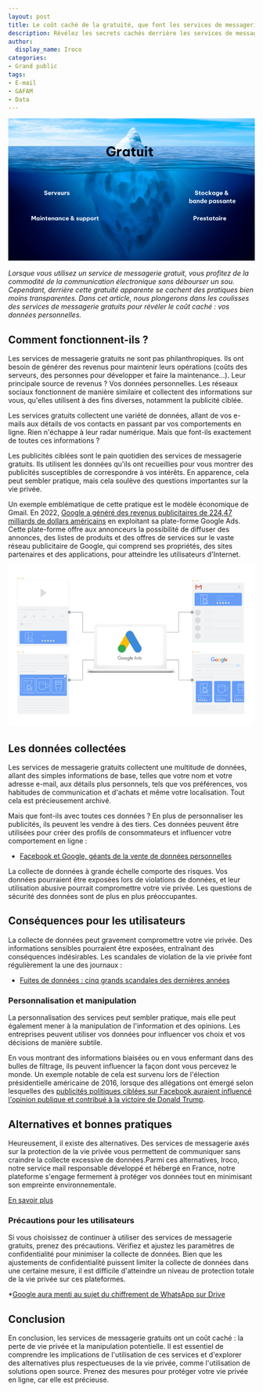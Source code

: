 ```yaml
---
layout: post
title: Le coût caché de la gratuité, que font les services de messagerie gratuits de vos données ?
description: Révélez les secrets cachés derrière les services de messagerie gratuits et découvrez le vrai coût de votre vie privée en ligne.
author:
  display_name: Iroco
categories:
- Grand public
tags:
- E-mail
- GAFAM
- Data
---
```


![Illustration de l'article](/images/cout-cacher/iceberg.png)

*Lorsque vous utilisez un service de messagerie gratuit, vous profitez de la commodité de la communication électronique sans débourser un sou. Cependant, derrière cette gratuité apparente se cachent des pratiques bien moins transparentes. Dans cet article, nous plongerons dans les coulisses des services de messagerie gratuits pour révéler le coût caché : vos données personnelles.*

## Comment fonctionnent-ils ?

Les services de messagerie gratuits ne sont pas philanthropiques. Ils ont besoin de générer des revenus pour maintenir leurs opérations (coûts des serveurs, des personnes pour développer et faire la maintenance...). Leur principale source de revenus ? Vos données personnelles. Les réseaux sociaux fonctionnent de manière similaire et collectent des informations sur vous, qu'elles utilisent à des fins diverses, notamment la publicité ciblée.

Les services gratuits collectent une variété de données, allant de vos e-mails aux détails de vos contacts en passant par vos comportements en ligne. Rien n'échappe à leur radar numérique. Mais que font-ils exactement de toutes ces informations ?

Les publicités ciblées sont le pain quotidien des services de messagerie gratuits. Ils utilisent les données qu'ils ont recueillies pour vous montrer des publicités susceptibles de correspondre à vos intérêts. En apparence, cela peut sembler pratique, mais cela soulève des questions importantes sur la vie privée.

 Un exemple emblématique de cette pratique est le modèle économique de Gmail. En 2022, [Google a généré des revenus publicitaires de 224,47 milliards de dollars américains](https://www.statista.com/statistics/266249/advertising-revenue-of-google/) en exploitant sa plate-forme Google Ads. Cette plate-forme offre aux annonceurs la possibilité de diffuser des annonces, des listes de produits et des offres de services sur le vaste réseau publicitaire de Google, qui comprend ses propriétés, des sites partenaires et des applications, pour atteindre les utilisateurs d'Internet.

![Schéma Google ads](/images/cout-cacher/google-gmail-ads.png)

## Les données collectées

Les services de messagerie gratuits collectent une multitude de données, allant des simples informations de base, telles que votre nom et votre adresse e-mail, aux détails plus personnels, tels que vos préférences, vos habitudes de communication et d'achats et même votre localisation. Tout cela est précieusement archivé.

Mais que font-ils avec toutes ces données ? En plus de personnaliser les publicités, ils peuvent les vendre à des tiers. Ces données peuvent être utilisées pour créer des profils de consommateurs et influencer votre comportement en ligne :

* [Facebook et Google, géants de la vente de données personnelles](https://www.la-croix.com/Economie/Economie-et-entreprises/Facebook-Google-geants-vente-donnees-personnelles-2019-12-29-1201068909)

La collecte de données à grande échelle comporte des risques. Vos données pourraient être exposées lors de violations de données, et leur utilisation abusive pourrait compromettre votre vie privée. Les questions de sécurité des données sont de plus en plus préoccupantes.

## Conséquences pour les utilisateurs

La collecte de données peut gravement compromettre votre vie privée. Des informations sensibles pourraient être exposées, entraînant des conséquences indésirables. Les scandales de violation de la vie privée font régulièrement la une des journaux :

* [Fuites de données : cinq grands scandales des dernières années](https://ici.radio-canada.ca/nouvelle/1193991/scandale-fuite-vol-renseignements-personnel)

### Personnalisation et manipulation
La personnalisation des services peut sembler pratique, mais elle peut également mener à la manipulation de l'information et des opinions. Les entreprises peuvent utiliser vos données pour influencer vos choix et vos décisions de manière subtile.

En vous montrant des informations biaisées ou en vous enfermant dans des bulles de filtrage, ils peuvent influencer la façon dont vous percevez le monde.  Un exemple notable de cela est survenu lors de l'élection présidentielle américaine de 2016, lorsque des allégations ont émergé selon lesquelles des [publicités politiques ciblées sur Facebook auraient influencé l'opinion publique et contribué à la victoire de Donald Trump](https://www.sudouest.fr/economie/reseaux-sociaux/facebook-et-election-de-donald-trump-un-nouveau-scandale-embarrassant-3124627.php).

## Alternatives et bonnes pratiques

Heureusement, il existe des alternatives. Des services de messagerie axés sur la protection de la vie privée vous permettent de communiquer sans craindre la collecte excessive de données.Parmi ces alternatives, Iroco, notre service mail responsable développé et hébergé en France, notre plateforme s'engage fermement à protéger vos données tout en minimisant son empreinte environnementale.

[En savoir plus](https://iroco.co/about)

### Précautions pour les utilisateurs

Si vous choisissez de continuer à utiliser des services de messagerie gratuits, prenez des précautions. Vérifiez et ajustez les paramètres de confidentialité pour minimiser la collecte de données. Bien que les ajustements de confidentialité puissent limiter la collecte de données dans une certaine mesure, il est difficile d'atteindre un niveau de protection totale de la vie privée sur ces plateformes.

*[Google aura menti au sujet du chiffrement de WhatsApp sur Drive](https://www.journaldugeek.com/2021/10/25/google-aura-menti-au-sujet-du-chiffrage-de-whatsapp-sur-drive/)

## Conclusion

En conclusion, les services de messagerie gratuits ont un coût caché : la perte de vie privée et la manipulation potentielle. Il est essentiel de comprendre les implications de l'utilisation de ces services et d'explorer des alternatives plus respectueuses de la vie privée, comme l'utilisation de solutions open source. Prenez des mesures pour protéger votre vie privée en ligne, car elle est précieuse.
